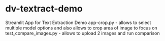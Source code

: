 # dv-textract-demo
Streamlit App for Text Extraction Demo
app-crop.py - allows to select multiple model options and also allows to crop area of image to focus on
test_compare_images.py - allows to upload 2 images and run comparison

